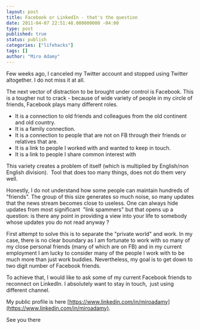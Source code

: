 ```yaml
---
layout: post
title: Facebook or LinkedIn - that's the question
date: 2011-04-07 22:51:48.000000000 -04:00
type: post
published: true
status: publish
categories: ["lifehacks"]
tags: []
author: "Miro Adamy"
---
```

<p>Few weeks ago, I canceled my Twitter account and stopped using Twitter altogether. I do not miss it at all.</p>
<p>The next vector of distraction to be brought under control is Facebook. This is a tougher nut to crack - because of wide variety of people in my circle of friends, Facebook plays many different roles.</p>

* It is a connection to old friends and colleagues from the old continent and old country.
* It is a family connection.
* It is a connection to people that are not on FB through their friends or relatives that are.
* It is a link to people I worked with and wanted to keep in touch.
* It is a link to people I share common interest with


<p>This variety creates a problem of itself (which is multiplied by English/non English division).  Tool that does too many things, does not do them very well.</p>

<p>Honestly, I do not understand how some people can maintain hundreds of "friends". The group of this size generates so much noise, so many updates that the news stream becomes close to useless. One can always hide updates from most significant  "link spammers" but that opens up a question: is there any point in providing a view into your life to somebody whose updates you do not read anyway ?</p>

<p>First attempt to solve this is to separate the "private world" and work. In my case, there is no clear boundary as I am fortunate to work with so many of my close personal friends (many of which are on FB) and in my current employment I am lucky to consider many of the people I work with to be much more than just work buddies. Nevertheless, my goal is to get down to two digit number of Facebook friends.</p>

<p>To achieve that, I would like to ask some of my current Facebook friends to reconnect on LinkedIn. I absolutely want to stay in touch,  just using different channel.</p>

My public profile is here [https://www.linkedin.com/in/miroadamy](https://www.linkedin.com/in/miroadamy).

<p>See you there</p>
